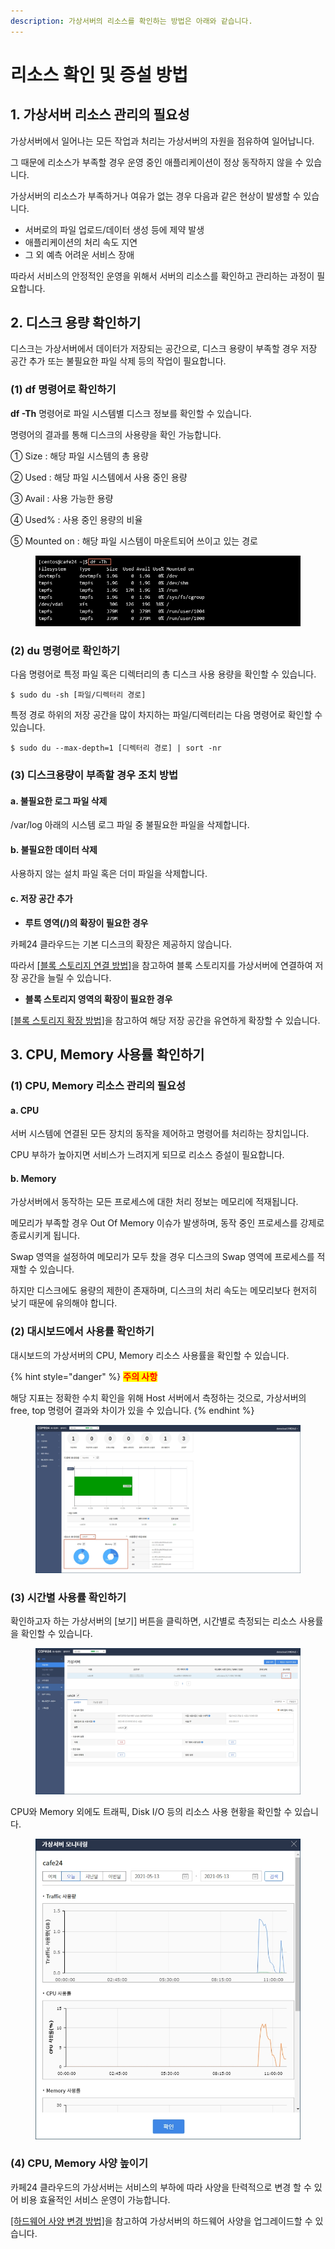 ```yaml
---
description: 가상서버의 리소스를 확인하는 방법은 아래와 같습니다.
---
```


# 리소스 확인 및 증설 방법

## 1. 가상서버 리소스 관리의 필요성

가상서버에서 일어나는 모든 작업과 처리는 가상서버의 자원을 점유하여 일어납니다.

그 때문에 리소스가 부족할 경우 운영 중인 애플리케이션이 정상 동작하지 않을 수 있습니다.

가상서버의 리소스가 부족하거나 여유가 없는 경우 다음과 같은 현상이 발생할 수 있습니다.

* 서버로의 파일 업로드/데이터 생성 등에 제약 발생
* 애플리케이션의 처리 속도 지연
* 그 외 예측 어려운 서비스 장애

따라서 서비스의 안정적인 운영을 위해서 서버의 리소스를 확인하고 관리하는 과정이 필요합니다.

&#x20;





## 2. 디스크 용량 확인하기

디스크는 가상서버에서 데이터가 저장되는 공간으로, 디스크 용량이 부족할 경우 저장 공간 추가 또는 불필요한 파일 삭제 등의 작업이 필요합니다.

### (1) df 명령어로 확인하기

**df -Th** 명령어로 파일 시스템별 디스크 정보를 확인할 수 있습니다.

명령어의 결과를 통해 디스크의 사용량을 확인 가능합니다.

① Size : 해당 파일 시스템의 총 용량

② Used : 해당 파일 시스템에서 사용 중인 용량

③ Avail : 사용 가능한 용량

④ Used% : 사용 중인 용량의 비율

⑤ Mounted on : 해당 파일 시스템이 마운트되어 쓰이고 있는 경로

<div align="left">

<figure><img src="../../../.gitbook/assets/image (13) (3).png" alt=""><figcaption></figcaption></figure>

</div>





### (2) du 명령어로 확인하기

다음 명령어로 특정 파일 혹은 디렉터리의 총 디스크 사용 용량을 확인할 수 있습니다.

```shell-session
$ sudo du -sh [파일/디렉터리 경로]
```

특정 경로 하위의 저장 공간을 많이 차지하는 파일/디렉터리는 다음 명령어로 확인할 수 있습니다.

```shell-session
$ sudo du --max-depth=1 [디렉터리 경로] | sort -nr
```



&#x20;

### (3) 디스크용량이 부족할 경우 조치 방법

#### a. 불필요한 로그 파일 삭제

/var/log 아래의 시스템 로그 파일 중 불필요한 파일을 삭제합니다.

&#x20;

#### b. 불필요한 데이터 삭제

사용하지 않는 설치 파일 혹은 더미 파일을 삭제합니다.

&#x20;

#### c. 저장 공간 추가

* **루트 영역(/)의 확장이 필요한 경우**

카페24 클라우드는 기본 디스크의 확장은 제공하지 않습니다.

따라서 [\[블록 스토리지 연결 방법\]](../../../storage/block/connect.md)을 참고하여 블록 스토리지를 가상서버에 연결하여 저장 공간을 늘릴 수  있습니다.&#x20;

* **블록 스토리지 영역의 확장이 필요한 경우**

[\[블록 스토리지 확장 방법\]](../../../storage/block/add.md)을 참고하여 해당 저장 공간을 유연하게 확장할 수 있습니다.

### &#x20;





## 3. CPU, Memory 사용률 확인하기

### (1) CPU, Memory 리소스 관리의 필요성

#### **a. CPU**

서버 시스템에 연결된 모든 장치의 동작을 제어하고 명령어를 처리하는 장치입니다.

CPU 부하가 높아지면 서비스가 느려지게 되므로 리소스 증설이 필요합니다.

&#x20;

#### **b. Memory**

가상서버에서 동작하는 모든 프로세스에 대한 처리 정보는 메모리에 적재됩니다.

메모리가 부족할 경우 Out Of Memory 이슈가 발생하며, 동작 중인 프로세스를 강제로 종료시키게 됩니다.

Swap 영역을 설정하여 메모리가 모두 찼을 경우 디스크의 Swap 영역에 프로세스를 적재할 수 있습니다.

하지만 디스크에도 용량의 제한이 존재하며, 디스크의 처리 속도는 메모리보다 현저히 낮기 때문에 유의해야 합니다.

&#x20;



### (2) 대시보드에서 사용률 확인하기

대시보드의 가상서버의 CPU, Memory 리소스 사용률을 확인할 수 있습니다.

{% hint style="danger" %}
<mark style="color:red;">**주의 사항**</mark>

해당 지표는 정확한 수치 확인을 위해 Host 서버에서 측정하는 것으로, 가상서버의 free, top 명령어 결과와 차이가 있을 수 있습니다.
{% endhint %}

<div align="left">

<figure><img src="../../../.gitbook/assets/image (1) (1) (2).png" alt=""><figcaption></figcaption></figure>

</div>





### (3) 시간별 사용률 확인하기

확인하고자 하는 가상서버의 \[보기] 버튼을 클릭하면, 시간별로 측정되는 리소스 사용률을 확인할 수 있습니다.

<div align="left">

<figure><img src="../../../.gitbook/assets/image (8) (3).png" alt=""><figcaption></figcaption></figure>

</div>

CPU와 Memory 외에도 트래픽, Disk I/O 등의 리소스 사용 현황을 확인할 수 있습니다.

<div align="left">

<figure><img src="../../../.gitbook/assets/image (4) (3).png" alt=""><figcaption></figcaption></figure>

</div>





### (4) CPU, Memory 사양 높이기

카페24 클라우드의 가상서버는 서비스의 부하에 따라 사양을 탄력적으로 변경 할 수 있어 비용 효율적인 서비스 운영이 가능합니다.

[\[하드웨어 사양 변경 방법\]](spec.md)을 참고하여 가상서버의 하드웨어 사양을 업그레이드할 수 있습니다.
